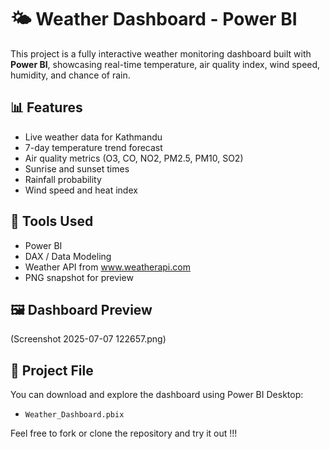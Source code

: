 # 🌤️ Weather Dashboard - Power BI

This project is a fully interactive weather monitoring dashboard built with **Power BI**, showcasing real-time temperature, air quality index, wind speed, humidity, and chance of rain.

## 📊 Features

- Live weather data for Kathmandu
- 7-day temperature trend forecast
- Air quality metrics (O3, CO, NO2, PM2.5, PM10, SO2)
- Sunrise and sunset times
- Rainfall probability
- Wind speed and heat index

## 🔧 Tools Used

- Power BI
- DAX / Data Modeling
- Weather API from www.weatherapi.com
- PNG snapshot for preview

## 🖼️ Dashboard Preview

(Screenshot 2025-07-07 122657.png)

## 📁 Project File

You can download and explore the dashboard using Power BI Desktop:
- `Weather_Dashboard.pbix`

Feel free to fork or clone the repository and try it out !!!
